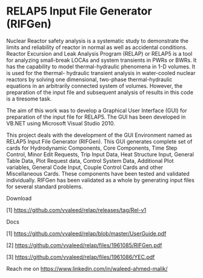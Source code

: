 # RELAP5 Input File Generator (RIFGen)
Nuclear Reactor safety analysis is a systematic study to demonstrate the limits and reliability of reactor in normal as well as accidental conditions. Reactor Excursion and Leak Analysis Program (RELAP) or RELAP5 is a tool for analyzing small-break LOCAs and system transients in PWRs or BWRs. It has the capability to model thermal-hydraulic phenomena in 1-D volumes. It is used for the thermal- hydraulic transient analysis in water-cooled nuclear reactors by solving one dimensional, two-phase thermal-hydraulic equations in an arbitrarily connected system of volumes. However, the preparation of the input file and subsequent analysis of results in this code is a tiresome task.

The aim of this work was to develop a Graphical User Interface (GUI) for preparation of the input file for RELAP5. The GUI has been developed in VB.NET using Microsoft Visual Studio 2010.

This project deals with the development of the GUI Environment named as RELAP5 Input File Generator (RIFGen). This GUI generates complete set of cards for Hydrodynamic Components, Core Components, Time Step Control, Minor Edit Requests, Trip Input Data, Heat Structure Input, General Table Data, Plot Request data, Control System Data, Additional Plot variables, General Code Input, Couple Control Cards and other Miscellaneous Cards. These components have been tested and validated individually. RIFGen has been validated as a whole by generating input files for several standard problems.

Download

 [1] https://github.com/vvaleed/relap/releases/tag/Rel-v1
 
Docs

 [1] https://github.com/vvaleed/relap/blob/master/UserGuide.pdf
 
 [2] https://github.com/vvaleed/relap/files/1961085/RIFGen.pdf
 
 [3] https://github.com/vvaleed/relap/files/1961086/YEC.pdf



Reach me on https://www.linkedin.com/in/waleed-ahmed-malik/
